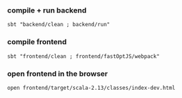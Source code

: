 ### compile + run backend

```shell
sbt "backend/clean ; backend/run"
```

### compile frontend

```shell
sbt "frontend/clean ; frontend/fastOptJS/webpack"
```

### open frontend in the browser

```shell
open frontend/target/scala-2.13/classes/index-dev.html
```
